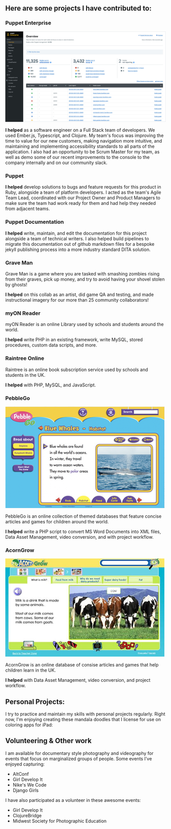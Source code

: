 ## Here are some projects I have contributed to:

### Puppet Enterprise

![Screenshot of Puppet Enterprise](images/PuppetEnterprise.jpg "Screenshot of Puppet Enterprise")

**I helped** as a software engineer on a Full Stack team of developers. We used Ember.js, Typescript, and Clojure. My team's focus was improving the time to value for our new customers, making navigation more intuitive, and maintaining and implementing accessibility standards to all parts of the application. I also had an opportunity to be Scrum Master for my team, as well as demo some of our recent improvements to the console to the company internally and on our community slack.

### Puppet

**I helped** develop solutions to bugs and feature requests for this product in Ruby, alongside a team of platform developers. I acted as the team's Agile Team Lead, coordinated with our Project Owner and Product Managers to make sure the team had work ready for them and had help they needed from adjacent teams.

### Puppet Documentation

**I helped** write, maintain, and edit the documentation for this project alongside a team of technical writers. I also helped build pipelines to migrate this documentation out of github markdown files for a bespoke jekyll publishing process into a more industry standard DITA solution.

### Grave Man

Grave Man is a game where you are tasked with smashing zombies rising from their graves, pick up money, and try to avoid having your shovel stolen by ghosts!

**I helped** on this collab as an artist, did game QA and testing, and made instructional imagery for our more than 25 community collaborators!

### myON Reader

myON Reader is an online Library used by schools and students around the world.

**I helped** write PHP in an existing framework, write MySQL, stored procedures, custom data scripts, and more.

### Raintree Online

Raintree is an online book subscription service used by schools and students in the UK.

**I helped** with PHP, MySQL, and JavaScript.

### PebbleGo

![Screenshot of PebbleGo](images/PebbleGo.png "Screenshot of PebbleGo")

PebbleGo is an online collection of themed databases that feature concise articles and games for children around the world.

**I helped** write a PHP script to convert MS Word Documents into XML files, Data Asset Management, video conversion, and with project workflow.

### AcornGrow

![Screenshot of AcornGrow](images/acorngrow.jpg "Screenshot of AcornGrow")

AcornGrow is an online database of consise articles and games that help children learn in the UK.

**I helped** with Data Asset Management, video conversion, and project workflow.

## Personal Projects:

I try to practice and maintain my skills with personal projects regularly. Right now, I'm enjoying creating these mandala doodles that I license for use on coloring apps for iPad:


## Volunteering & Other work

I am available for documentary style photography and videography for events that focus on marginalized groups of people. Some events I've enjoyed capturing:

* AltConf
* Girl Develop It
* Nike's We Code
* Django Girls

I have also participated as a volunteer in these awesome events:

* Girl Develop It
* ClojureBridge
* Midwest Society for Photographic Education